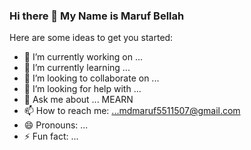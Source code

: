 ### Hi there 👋 My Name is Maruf Bellah

Here are some ideas to get you started:

- 🔭 I’m currently working on ...
- 🌱 I’m currently learning ...
- 👯 I’m looking to collaborate on ...
- 🤔 I’m looking for help with ...
- 💬 Ask me about ... MEARN
- 📫 How to reach me: ...mdmaruf5511507@gmail.com
- 😄 Pronouns: ...
- ⚡ Fun fact: ... 
